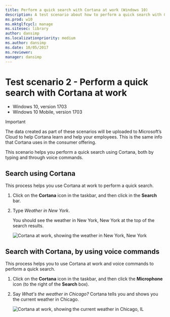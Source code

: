 ```yaml
---
title: Perform a quick search with Cortana at work (Windows 10)
description: A test scenario about how to perform a quick search with Cortana at work.
ms.prod: w10
ms.mktglfcycl: manage
ms.sitesec: library
author: dansimp
ms.localizationpriority: medium
ms.author: dansimp
ms.date: 10/05/2017
ms.reviewer: 
manager: dansimp
---
```


# Test scenario 2 - Perform a quick search with Cortana at work

-   Windows 10, version 1703
-   Windows 10 Mobile, version 1703

>[!IMPORTANT]
>The data created as part of these scenarios will be uploaded to Microsoft’s Cloud to help Cortana learn and help your employees. This is the same info that Cortana uses in the consumer offering.

This scenario helps you perform a quick search using Cortana, both by typing and through voice commands.

## Search using Cortana
This process helps you use Cortana at work to perform a quick search.

1. Click on the **Cortana** icon in the taskbar, and then click in the **Search** bar.

2. Type *Weather in New York*.

    You should see the weather in New York, New York at the top of the search results.

    ![Cortana at work, showing the weather in New York, New York](../images/cortana-newyork-weather.png)    
 
## Search with Cortana, by using voice commands
This process helps you to use Cortana at work and voice commands to perform a quick search.

1. Click on the **Cortana** icon in the taskbar, and then click the **Microphone** icon (to the right of the **Search** box).

2. Say *What's the weather in Chicago?* Cortana tells you and shows you the current weather in Chicago.

    ![Cortana at work, showing the current weather in Chicago, IL](../images/cortana-chicago-weather.png)
